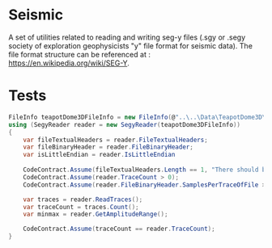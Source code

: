 # Seismic

A set of utilities related to reading and writing seg-y files (.sgy or .segy society of exploration geophysicists "y" file format for seismic data).
The file format structure can be referenced at : https://en.wikipedia.org/wiki/SEG-Y.

# Tests
```C#
FileInfo teapotDome3DFileInfo = new FileInfo(@"..\..\Data\TeapotDome3D\filt_mig_small.sgy");
using (SegyReader reader = new SegyReader(teapotDome3DFileInfo))
{
    var fileTextualHeaders = reader.FileTextualHeaders;
    var fileBinaryHeader = reader.FileBinaryHeader;
    var isLittleEndian = reader.IsLittleEndian
    
    CodeContract.Assume(fileTextualHeaders.Length == 1, "There should be at least 1 text file header in the file.");
    CodeContract.Assume(reader.TraceCount > 0);
    CodeContract.Assume(reader.FileBinaryHeader.SamplesPerTraceOfFile > 0);

    var traces = reader.ReadTraces();
    var traceCount = traces.Count();
    var minmax = reader.GetAmplitudeRange();

    CodeContract.Assume(traceCount == reader.TraceCount);
}
```
